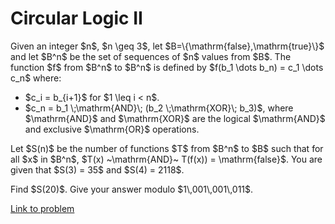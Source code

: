 # Circular Logic II

<p>Given an integer $n$, $n \geq 3$, let $B=\{\mathrm{false},\mathrm{true}\}$ and let $B^n$ be the set of sequences of $n$ values from $B$. The function $f$ from $B^n$ to $B^n$ is defined by $f(b_1 \dots b_n) = c_1 \dots c_n$ where:</p>
<ul><li>$c_i = b_{i+1}$ for $1 \leq i &lt; n$.</li>
<li>$c_n = b_1 \;\mathrm{AND}\; (b_2 \;\mathrm{XOR}\; b_3)$, where $\mathrm{AND}$ and $\mathrm{XOR}$ are the logical $\mathrm{AND}$ and exclusive $\mathrm{OR}$ operations.</li>
</ul><p>Let $S(n)$ be the number of functions $T$ from $B^n$ to $B$ such that for all $x$ in $B^n$, $T(x) ~\mathrm{AND}~ T(f(x)) = \mathrm{false}$.
You are given that $S(3) = 35$ and $S(4) = 2118$.</p>

<p>Find $S(20)$. Give your answer modulo $1\,001\,001\,011$.</p>

[Link to problem](https://projecteuler.net/problem=703)
